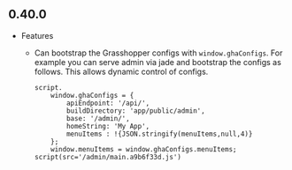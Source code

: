 ## 0.40.0

* Features
    * Can bootstrap the Grasshopper configs with `window.ghaConfigs`. For example you can serve admin via jade and
        bootstrap the configs as follows. This allows dynamic control of configs.

        ```
        script.
            window.ghaConfigs = {
                apiEndpoint: '/api/',
                buildDirectory: 'app/public/admin',
                base: '/admin/',
                homeString: 'My App',
                menuItems : !{JSON.stringify(menuItems,null,4)}
            };
            window.menuItems = window.ghaConfigs.menuItems;
        script(src='/admin/main.a9b6f33d.js')
        ```
